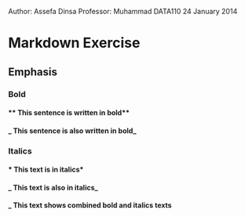 Author: Assefa Dinsa
Professor: Muhammad
DATA110
24 January 2014

# Markdown Exercise

## Emphasis

### Bold

#### ** This sentence is written in bold**
#### _ This sentence is also written in bold_

### Italics

#### * This text is in italics*
#### _ This text is also in italics_
#### _ This text shows **combined** bold and italics texts

   

